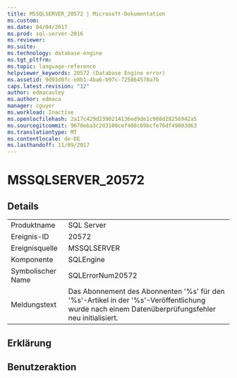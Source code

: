 ```yaml
---
title: MSSQLSERVER_20572 | Microsoft-Dokumentation
ms.custom: 
ms.date: 04/04/2017
ms.prod: sql-server-2016
ms.reviewer: 
ms.suite: 
ms.technology: database-engine
ms.tgt_pltfrm: 
ms.topic: language-reference
helpviewer_keywords: 20572 (Database Engine error)
ms.assetid: 9d91d0fc-e8b1-4ba6-b97c-725864578a7b
caps.latest.revision: "12"
author: edmacauley
ms.author: edmaca
manager: cguyer
ms.workload: Inactive
ms.openlocfilehash: 2a17c429d2390214136ed9de1c908d28256942a5
ms.sourcegitcommit: 9678eba3c2d3100cef408c69bcfe76df49803d63
ms.translationtype: MT
ms.contentlocale: de-DE
ms.lasthandoff: 11/09/2017
---
```

# <a name="mssqlserver20572"></a>MSSQLSERVER_20572
  
## <a name="details"></a>Details  
  
|||  
|-|-|  
|Produktname|SQL Server|  
|Ereignis-ID|20572|  
|Ereignisquelle|MSSQLSERVER|  
|Komponente|SQLEngine|  
|Symbolischer Name|SQLErrorNum20572|  
|Meldungstext|Das Abonnement des Abonnenten '%s' für den '%s'-Artikel in der '%s'-Veröffentlichung wurde nach einem Datenüberprüfungsfehler neu initialisiert.|  
  
## <a name="explanation"></a>Erklärung  
  
## <a name="user-action"></a>Benutzeraktion  
